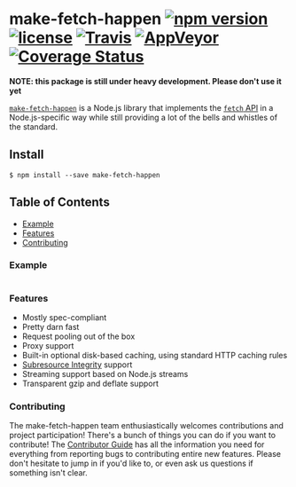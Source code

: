 # make-fetch-happen [![npm version](https://img.shields.io/npm/v/make-fetch-happen.svg)](https://npm.im/make-fetch-happen) [![license](https://img.shields.io/npm/l/make-fetch-happen.svg)](https://npm.im/make-fetch-happen) [![Travis](https://img.shields.io/travis/zkat/make-fetch-happen.svg)](https://travis-ci.org/zkat/make-fetch-happen) [![AppVeyor](https://ci.appveyor.com/api/projects/status/github/zkat/make-fetch-happen?svg=true)](https://ci.appveyor.com/project/zkat/make-fetch-happen) [![Coverage Status](https://coveralls.io/repos/github/zkat/make-fetch-happen/badge.svg?branch=latest)](https://coveralls.io/github/zkat/make-fetch-happen?branch=latest)


**NOTE: this package is still under heavy development. Please don't use it yet**

[`make-fetch-happen`](https://github.com/zkat/make-fetch-happen) is a Node.js library that implements the [`fetch` API](https://fetch.spec.whatwg.org/) in a Node.js-specific way while still providing a lot of the bells and whistles of the standard.

## Install

`$ npm install --save make-fetch-happen`

## Table of Contents

* [Example](#example)
* [Features](#features)
* [Contributing](#contributing)

### Example

```javascript
```

### Features

* Mostly spec-compliant
* Pretty darn fast
* Request pooling out of the box
* Proxy support
* Built-in optional disk-based caching, using standard HTTP caching rules
* [Subresource Integrity](https://developer.mozilla.org/en-US/docs/Web/Security/Subresource_Integrity) support
* Streaming support based on Node.js streams
* Transparent gzip and deflate support

### Contributing

The make-fetch-happen team enthusiastically welcomes contributions and project participation! There's a bunch of things you can do if you want to contribute! The [Contributor Guide](CONTRIBUTING.md) has all the information you need for everything from reporting bugs to contributing entire new features. Please don't hesitate to jump in if you'd like to, or even ask us questions if something isn't clear.
